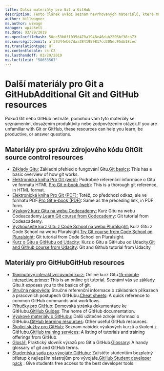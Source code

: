 ```yaml
---
title: Další materiály pro Git a GitHub
description: Tento článek uvádí seznam navrhovaných materiálů, které můžete využít, abyste se naučili správně přispívat na web docs.microsoft.com.
author: billwagner
ms.author: wiwagn
manager: wpickett
ms.date: 03/29/2019
ms.openlocfilehash: 50ec53b0f1035d470a1948e46dab2296bf38cb73
ms.sourcegitcommit: af37d44eb67daa2841959817cd205ec95db18cec
ms.translationtype: HT
ms.contentlocale: cs-CZ
ms.lasthandoff: 03/29/2019
ms.locfileid: "58653567"
---
```

# <a name="additional-git-and-github-resources"></a><span data-ttu-id="af735-103">Další materiály pro Git a GitHub</span><span class="sxs-lookup"><span data-stu-id="af735-103">Additional Git and GitHub resources</span></span>

<span data-ttu-id="af735-104">Pokud Git nebo GitHub neznáte, pomohou vám tyto materiály se seznámením, dosažením produktivity nebo zodpovězením otázek.</span><span class="sxs-lookup"><span data-stu-id="af735-104">If you are unfamiliar with Git or GitHub, these resources can help you learn, be productive, or answer questions.</span></span>

## <a name="git-source-control-resources"></a><span data-ttu-id="af735-105">Materiály pro správu zdrojového kódu Git</span><span class="sxs-lookup"><span data-stu-id="af735-105">Git source control resources</span></span>

- <span data-ttu-id="af735-106">[Základy Gitu:](https://go.microsoft.com/fwlink/?linkid=853939) Základní přehled o fungování Gitu.</span><span class="sxs-lookup"><span data-stu-id="af735-106">[Git basics](https://go.microsoft.com/fwlink/?linkid=853939): This has a basic overview of how git works.</span></span>
- <span data-ttu-id="af735-107">[Elektronická kniha Pro Git (web):](https://go.microsoft.com/fwlink/?linkid=853940) Podrobné referenční informace o Gitu ve formátu HTML.</span><span class="sxs-lookup"><span data-stu-id="af735-107">[Pro Git e-book (web)](https://go.microsoft.com/fwlink/?linkid=853940): This is a thorough git reference, in HTML format.</span></span>
- <span data-ttu-id="af735-108">[Elektronická kniha Pro Git (PDF):](https://progit2.s3.amazonaws.com/en/2016-03-22-f3531/progit-en.1084.pdf) Totéž, co předchozí odkaz, ale ve formátu PDF.</span><span class="sxs-lookup"><span data-stu-id="af735-108">[Pro Git e-book (PDF)](https://progit2.s3.amazonaws.com/en/2016-03-22-f3531/progit-en.1084.pdf): Same as the preceding link, in PDF form.</span></span>
- <span data-ttu-id="af735-109">[Výukový kurz Gitu na webu Codecademy:](https://www.codecademy.com/learn/learn-git) Kurz Gitu na webu Codeacademy.</span><span class="sxs-lookup"><span data-stu-id="af735-109">[Learn Git course from Codecademy](https://www.codecademy.com/learn/learn-git): Git tutorial from Codeacademy.</span></span>
- <span data-ttu-id="af735-110">[Vyzkoušejte kurz Gitu z Code School na webu Pluralsight:](https://www.pluralsight.com/courses/code-school-git-real) Kurz Gitu z Code School na webu Pluralsight.</span><span class="sxs-lookup"><span data-stu-id="af735-110">[Try Git course from Code School on Pluralsight](https://www.pluralsight.com/courses/code-school-git-real): Git tutorial from Code School on Pluralsight.</span></span>
- <span data-ttu-id="af735-111">[Kurz o Gitu a GitHubu od Udacity:](https://www.udacity.com/course/how-to-use-git-and-github--ud775) Kurz o Gitu a GitHubu od Udacity.</span><span class="sxs-lookup"><span data-stu-id="af735-111">[Git and Github course from Udacity](https://www.udacity.com/course/how-to-use-git-and-github--ud775): Git and Github tutorial from Udacity</span></span>

## <a name="github-resources"></a><span data-ttu-id="af735-112">Materiály pro GitHub</span><span class="sxs-lookup"><span data-stu-id="af735-112">GitHub resources</span></span>

- <span data-ttu-id="af735-113">[15minutový interaktivní úvodní kurz:](https://try.github.io/) Online kurz Gitu.</span><span class="sxs-lookup"><span data-stu-id="af735-113">[15-minute interactive primer](https://try.github.io/): This is an online git tutorial.</span></span> <span data-ttu-id="af735-114">Seznámí vás se základy Gitu.</span><span class="sxs-lookup"><span data-stu-id="af735-114">It exposes you to the basics of git.</span></span>
- <span data-ttu-id="af735-115">[Stručná nápověda:](https://go.microsoft.com/fwlink/?linkid=853941) Stručné referenční informace o základních příkazech a pracovních postupech GitHubu.</span><span class="sxs-lookup"><span data-stu-id="af735-115">[Cheat sheets](https://go.microsoft.com/fwlink/?linkid=853941): A quick reference to common GitHub commands and workflows.</span></span>
- <span data-ttu-id="af735-116">[Příručky pro GitHub:](https://guides.github.com/) Domovská stránka dokumentace ke GitHubu.</span><span class="sxs-lookup"><span data-stu-id="af735-116">[GitHub Guides](https://guides.github.com/): The home of GitHub documentation.</span></span>
- <span data-ttu-id="af735-117">[Výukové materiály o GitHubu:](https://help.github.com/articles/git-and-github-learning-resources/) Další užitečné zdroje informací o GitHubu.</span><span class="sxs-lookup"><span data-stu-id="af735-117">[GitHub learning resources](https://help.github.com/articles/git-and-github-learning-resources/): Other useful GitHub resources.</span></span>
- <span data-ttu-id="af735-118">[Školicí služby pro GitHub:](https://services.github.com/training/) Seznam nabídek výukových kurzů a školení z GitHubu.</span><span class="sxs-lookup"><span data-stu-id="af735-118">[GitHub training services](https://services.github.com/training/): A listing of tutorials and training offerings from GitHub.</span></span>
- <span data-ttu-id="af735-119">[Glosář:](https://help.github.com/articles/github-glossary) Praktický slovník výrazů pro Git a GitHub.</span><span class="sxs-lookup"><span data-stu-id="af735-119">[Glossary](https://help.github.com/articles/github-glossary): A handy glossary of git and GitHub terms.</span></span>
- <span data-ttu-id="af735-120">[Studentská sada pro vývojáře GitHubu:](https://education.github.com/pack) Zajistěte studentům bezplatný přístup k nejlepším nástrojům pro vývojáře.</span><span class="sxs-lookup"><span data-stu-id="af735-120">[GitHub Student developer pack](https://education.github.com/pack) : Give students free access to the best developer tools.</span></span>
